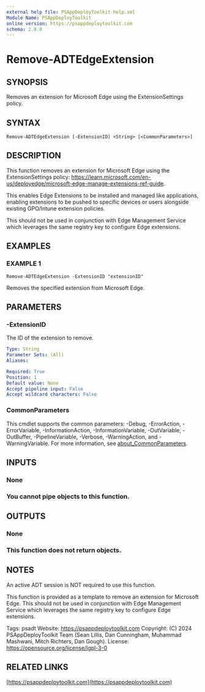 ```yaml
---
external help file: PSAppDeployToolkit-help.xml
Module Name: PSAppDeployToolkit
online version: https://psappdeploytoolkit.com
schema: 2.0.0
---
```


# Remove-ADTEdgeExtension

## SYNOPSIS
Removes an extension for Microsoft Edge using the ExtensionSettings policy.

## SYNTAX

```
Remove-ADTEdgeExtension [-ExtensionID] <String> [<CommonParameters>]
```

## DESCRIPTION
This function removes an extension for Microsoft Edge using the ExtensionSettings policy: https://learn.microsoft.com/en-us/deployedge/microsoft-edge-manage-extensions-ref-guide.

This enables Edge Extensions to be installed and managed like applications, enabling extensions to be pushed to specific devices or users alongside existing GPO/Intune extension policies.

This should not be used in conjunction with Edge Management Service which leverages the same registry key to configure Edge extensions.

## EXAMPLES

### EXAMPLE 1
```
Remove-ADTEdgeExtension -ExtensionID "extensionID"
```

Removes the specified extension from Microsoft Edge.

## PARAMETERS

### -ExtensionID
The ID of the extension to remove.

```yaml
Type: String
Parameter Sets: (All)
Aliases:

Required: True
Position: 1
Default value: None
Accept pipeline input: False
Accept wildcard characters: False
```

### CommonParameters
This cmdlet supports the common parameters: -Debug, -ErrorAction, -ErrorVariable, -InformationAction, -InformationVariable, -OutVariable, -OutBuffer, -PipelineVariable, -Verbose, -WarningAction, and -WarningVariable. For more information, see [about_CommonParameters](http://go.microsoft.com/fwlink/?LinkID=113216).

## INPUTS

### None
### You cannot pipe objects to this function.
## OUTPUTS

### None
### This function does not return objects.
## NOTES
An active ADT session is NOT required to use this function.

This function is provided as a template to remove an extension for Microsoft Edge.
This should not be used in conjunction with Edge Management Service which leverages the same registry key to configure Edge extensions.

Tags: psadt
Website: https://psappdeploytoolkit.com
Copyright: (C) 2024 PSAppDeployToolkit Team (Sean Lillis, Dan Cunningham, Muhammad Mashwani, Mitch Richters, Dan Gough).
License: https://opensource.org/license/lgpl-3-0

## RELATED LINKS

[https://psappdeploytoolkit.com](https://psappdeploytoolkit.com)
